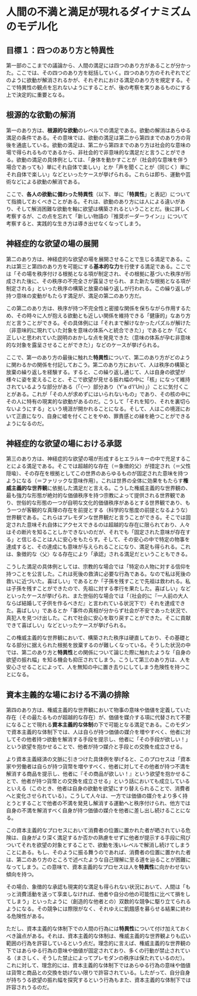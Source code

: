 # 人間の不満と満足が現れるダイナミズムのモデル化

## 目標１：四つのあり方と特異性

第一部のここまでの議論から、人間の満足には四つのあり方があることが分かった。ここでは、その四つのあり方を総括していく。四つのあり方のそれぞれでどのように欲動が解消されるかが、それぞれにおける満足のあり方を規定する。そこで特異性の観点を忘れないようにすることが、後の考察を実りあるものにする上で決定的に重要となる。

## 根源的な欲動の解消

第一のあり方は、**根源的な欲動**のレベルでの満足である。欲動の解消はあらゆる満足の条件である。その意味では、欲動の満足は第二から第四までのあり方の背後を通底している。欲動の満足は、第二から第四までのあり方は社会的な意味の場で得られるものであるから、非社会的で非意味的な満足だと言うことができる。欲動の満足の具体例としては、「身体を動かすことが（社会的な意味を伴う場合であっても）単にそれ自体で楽しい」とか「声を聞くことが（同じく）単にそれ自体で楽しい」などといったケースが挙げられる。これらは即ち、運動や芸術などによる欲動の解消である。

ここで、**各人の欲動に備わった特異性**（以下、単に「**特異性**」と表記）についてて指摘しておくべきことがある。それは、欲動のあり方には人による違いがあり、そして解消困難な欲動を軸に欲望は構築されるということとだ。後に詳しく考察するが、この点を忘れて「新しい物語の『推奨ボーダーライン』」について考察すると、実践的な生き方は導き出せなくなってしまう。

## 神経症的な欲望の場の展開

第二のあり方は、神経症的な欲望の場を展開させることで生じる満足である。これは第三と第四のあり方を可能にする**基本的な力**を行使する満足である。ここでは「その場を秩序付ける根拠となる項が制定され、その根拠に基づいた秩序が形成された後に、その秩序の不完全さが露呈させられ、また新たな根拠となる項が制定される」といった秩序の構築と放棄の繰り返しが行われる。この繰り返しが持つ意味の変動がもたらす満足が、満足の第二のあり方だ。

この第二のあり方は、秩序が持つ不完全性と密接な関係を保ちながら作用するため、その時々に人が抱える欲動とも近しい関係を維持できる「健康的」なあり方だと言うことができる。その具体例には「それまで解けなかったパズルが解けた（非意味的に現れていた対象を意味の体系へと統合できた）」であるとか「広く正しいと思われていた説明のおかしな点を発見できた（意味の体系が孕む非意味的な対象を露呈させることができた）」などのケースが挙げられる。

ここで、第一のあり方の最後に触れた**特異性**について、第二のあり方がどのように関わるかの関係を付記しておこう。第二のあり方において、人は秩序の構築と放棄の繰り返しを経験する。すると、この繰り返し通じて、人は自身の欲望が様々に姿を変えることと、そこで欲望が見せる振れ幅の中に「核」になって維持されているような部分がある（「〈一〉部分あり（Y'a d'l'Un）」）ことに気付くことがある。これが「その人が求めずにはいられないもの」であり、その核の中にその人に特有の現実的な欲動があるのだ。こうして「それを知り、それを裏切らないようにする」という境涯が開かれることになる。そして、人はこの境涯において正直になり、自身に嘘を付くことをやめ、罪責感との縁を絶つことができるようになるのだ。

## 神経症的な欲望の場における承認

第三のあり方は、神経症的な欲望の場が形成するヒエラルキーの中で充足することによる満足である。そこでは超越的な存在（＝象徴的父）が措定され（＝父性隠喩）、その存在を根拠としてこの世界のあらゆるものが固定された意味を持つようになる（＝ファリックな意味作用）。これは世界の全体に効果をもたらす**権威主義的な世界観**に依拠した満足だと言える。こうした権威主義的な世界観の、最も強力な形態が絶対的な価値秩序を持つ宗教によって提供される世界観であり、世俗的な形態の一つが自明な文化的価値秩序があるとする世界観であり、もう一つが客観的な真理の存在を前提とする（科学的な態度の前提となるような）世界観である。これらはプレモダンな世界観だと言うことができる。そこでは固定された意味それ自体にアクセスできるのは超越的な存在に限られており、人々はその断片を知ることしかできないのだが、それでも「固定された意味が存在する」と信じることは人に安心をもたらす。そして、その安心の中で特定の物事を達成すると、その達成にも意味が与えられることになり、満足も得られる。これは、象徴的な〈父〉なる存在により「承認」される満足だということもできる。

こうした満足の具体例としては、宗教的な場合では「特定の人物に対する信仰を持つことを公言した。これは死後の救済に必要な行為である。なので私は死後の救いに近づいた。喜ばしい」であるとか「子孫を残すことで先祖は救われる。私は子孫を残すことができたので、先祖に対する孝行を果たした。喜ばしい」などといったケースが挙げられ、また世俗的な場合では「（社会的に『一人前の大人ならば結婚して子供を作るべきだ』と言われている状況下で）それを達成できた。喜ばしい」であるとか「事件の真相が分からず社会が不安であった状況で、真犯人を見つけ出した。これで社会に安心を取り戻すことができた。そこに貢献できて喜ばしい」などといったケースが挙げられる。

この権威主義的な世界観において、構築された秩序は硬直しており、その基礎となる部分に据えられた根拠を放棄するのが難しくなっている。そうした状況の中では、第二のあり方と**特異性**との関係について論じた際に触れたような「自身の欲望の振れ幅」を知る機会も抑圧されてしまう。こうして第三のあり方は、人を安心させることによって、人を無知の中に置き去りにしてしまう危険性を持つことになる。

## 資本主義的な場における不満の排除

第四のあり方は、権威主義的な世界観において物事の意味や価値を定義していた存在（その最たるものが超越的な存在）が、価値を媒介する項に代替されて不要になることで現れる**資本主義的な体制**の下で可能となる満足である。このモダンで資本主義的な体制下では、人は自らが持つ価値の媒介を増やすべく、他者に対してその他者持つ欲動を解消する手段を提示し、他者に「その手段が欲しい！」という欲望を抱かせることで、他者が持つ媒介と手段との交換を成立させる。

より資本主義経済の文脈に引きつけた具体例を挙げると、このプロセスは「資本家や労働者は自らが持つ貨幣を増やすべく、他者に対してその他者が持つ不満を解消する商品を提示し、他者に『その商品が欲しい！』という欲望を抱かせることで、他者が持つ貨幣との交換を成立させる」という話においても成立しているといえる（このとき、他者は自身の欲動を欲望にすり替えられることで、消費者へと変化させられている）。こうして人々は、一方では価値の媒介をより多く持とうとすることで他者の不満を発見し解消する運動へと秩序付けられ、他方では自身の不満を解消すべく自身が持つ価値の媒介を他者に差し出し続けることになる。

この資本主義的なプロセスにおいて消費者の位置に置かれた者が晒されている危険は、自身がより深く満足するか否かの熟慮をせずに他者が提示する手段に飛びついてそれを欲望の対象とすることで、欲動を浅いレベルで解消し続けてしまうことにある。もし、そのように振る舞うのであれば、消費者の位置に置かれた者は、第二のあり方のところで述べたような自己理解に至る道を辿ることが困難になってしまう。この意味で、資本主義的なプロセスは人を**特異性**に向かわせない傾向を持つ。

その場合、象徴的な承認も現実的な満足も得られない状況において、人間は「もっと消費活動を送って享楽しなければ、他者や自分の他の可能性に比べて損をしてしまう」といったように（創造的な他者との）双数的な競争に駆り立てられるようになる。その競争には際限がなく、それゆえに飢餓感を募らせる結果に終わる危険性がある。

ただし、資本主義的な体制下での人間の行為には**特異性**について付け加えておくべき論点がある。それは、資本主義的な体制は、権威主義的な世界観よりも広い範囲の行為を許容しているという点だ。理念的に言えば、権威主義的な世界観の下ではあらゆる行為の意味や価値が固定されており、多くの行動が禁止されている（まさしく、そうした禁止によってプレモダンの秩序は保たれているのだ）。これに対して、理念的には、資本主義的な体制下ではあらゆる行為の意味や価値は貨幣と商品との交換を妨げない限りで許容されている。したがって、自分自身が持ちうる欲望の振れ幅を探究するという行為もまた、資本主義的な体制下では許容されうるのだ。
